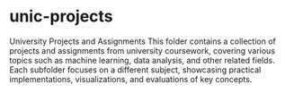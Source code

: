 # unic-projects
University Projects and Assignments
This folder contains a collection of projects and assignments from university coursework, covering various topics such as machine learning, data analysis, and other related fields. Each subfolder focuses on a different subject, showcasing practical implementations, visualizations, and evaluations of key concepts.
